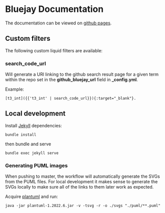 # Bluejay Documentation
The documentation can be viewed on [github pages](https://bird-sanctuary.github.io/bluejay-documentation/).

## Custom filters
The following custom liquid filters are  available:

### search_code_url

Will generate a URl linking to the github search result page for a given term within the repo set in the **github_bluejay_url** field in **_config.yml**.

Example:
```
[t3_int]({{'t3_int' | search_code_url}}){:target="_blank"}.
```

## Local development
Install [Jekyll](https://jekyllrb.com/docs/) dependencies:
```
bundle install
```

then bundle and serve
```
bundle exec jekyll serve
```

### Generating PUML images
When pushing to master, the workflow will automatically generate the SVGs from the PUML files. For local development it makes sense to generate the SVGs locally to make sure all of the links to them later work as expected.

Acquire [plantuml](https://github.com/plantuml/plantuml/releases) and run:

```
java -jar plantuml-1.2022.6.jar -v -tsvg -r -o ./svgs "./puml/**.puml"
```
